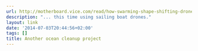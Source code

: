 ```yaml
---
url: http://motherboard.vice.com/read/how-swarming-shape-shifting-drone-sailboats-could-scoop-up-ocean-plastic
description: "... this time using sailing boat drones."
layout: link
date: '2014-07-03T20:44:56+02:00'
tags: []
title: Another ocean cleanup project
---
```

